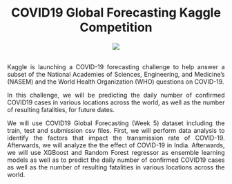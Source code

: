 
<div align="center">
  
# COVID19 Global Forecasting Kaggle Competition
</div>


<div align="center">
<img src="https://user-images.githubusercontent.com/69224996/95669634-cae45300-0b37-11eb-9999-a0b08268c127.png" >
</div>

<br />



<div align="justify">

Kaggle is launching a COVID-19 forecasting challenge to help answer a subset of the National Academies of Sciences, Engineering, and Medicine’s (NASEM) and the World Health Organization (WHO) questions on COVID-19.

In this challenge, we will be predicting the daily number of confirmed COVID19 cases in various locations across the world, as well as the number of resulting fatalities, for future dates. 

We will use COVID19 Global Forecasting (Week 5) dataset including the train, test and submission csv files. First, we will perform data analysis to identify the factors that impact the transmission rate of COVID-19. Afterwards, we will analyze the the effect of COVID-19 in India. Afterwards, we will use XGBoost and Random Forest regressor as ensemble learning models as well as to predict the daily number of confirmed COVID19 cases as well as the number of resulting fatalities in various locations across the world.


</div>



